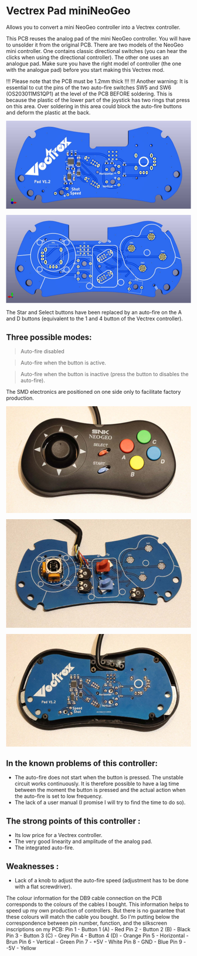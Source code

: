 # Vectrex Pad miniNeoGeo

Allows you to convert a mini NeoGeo controller into a Vectrex controller.

This PCB reuses the analog pad of the mini NeoGeo controller. You will have to unsolder it from the original PCB.
There are two models of the NeoGeo mini controller. One contains classic directional switches (you can hear the clicks when using the directional controller). The other one uses an analogue pad. Make sure you have the right model of controller (the one with the analogue pad) before you start making this Vectrex mod.

!!! Please note that the PCB must be 1.2mm thick !!!
!!! Another warning: It is essential to cut the pins of the two auto-fire switches SW5 and SW6 (OS203011MS1QP1) at the level of the PCB BEFORE soldering. This is because the plastic of the lower part of the joystick has two rings that press on this area. Over soldering in this area could block the auto-fire buttons and deform the plastic at the back.

![PCB Top](https://github.com/Guimli/Vectrex-Pad-miniNeoGeo/raw/main/Images/Vectrex%20Pad%20miniNeoGeo%20Top.jpg)

![PCB Bottom](https://github.com/Guimli/Vectrex-Pad-miniNeoGeo/raw/main/Images/Vectrex%20Pad%20miniNeoGeo%20Bottom.jpg)

The Star and Select buttons have been replaced by an auto-fire on the A and D buttons (equivalent to the 1 and 4 button of the Vectrex controller).

## Three possible modes:

> Auto-fire disabled

> Auto-fire when the button is active.

> Auto-fire when the button is inactive (press the button to disables the auto-fire).

The SMD electronics are positioned on one side only to facilitate factory production.

![Image01](https://github.com/Guimli/Vectrex-Pad-miniNeoGeo/raw/main/Images/Image01.jpg)

![Image02](https://github.com/Guimli/Vectrex-Pad-miniNeoGeo/raw/main/Images/Image02.jpg)

![Image03](https://github.com/Guimli/Vectrex-Pad-miniNeoGeo/raw/main/Images/Image03.jpg)

## In the known problems of this controller:
- The auto-fire does not start when the button is pressed. The unstable circuit works continuously. It is therefore possible to have a lag time between the moment the button is pressed and the actual action when the auto-fire is set to low frequency.
- The lack of a user manual (I promise I will try to find the time to do so).

## The strong points of this controller :
- Its low price for a Vectrex controller.
- The very good linearity and amplitude of the analog pad.
- The integrated auto-fire.

## Weaknesses :
- Lack of a knob to adjust the auto-fire speed (adjustment has to be done with a flat screwdriver).


The colour information for the DB9 cable connection on the PCB corresponds to the colours of the cables I bought. This information helps to speed up my own production of controllers. But there is no guarantee that these colours will match the cable you bought. So I'm putting below the correspondence between pin number, function, and the silkscreen inscriptions on my PCB:
Pin 1 - Button 1 (A) - Red
Pin 2 - Button 2 (B) - Black
Pin 3 - Button 3 (C) - Grey
Pin 4 - Button 4 (D) - Orange
Pin 5 - Horizontal   - Brun
Pin 6 - Vertical     - Green
Pin 7 - +5V          - White
Pin 8 - GND          - Blue
Pin 9 - -5V          - Yellow